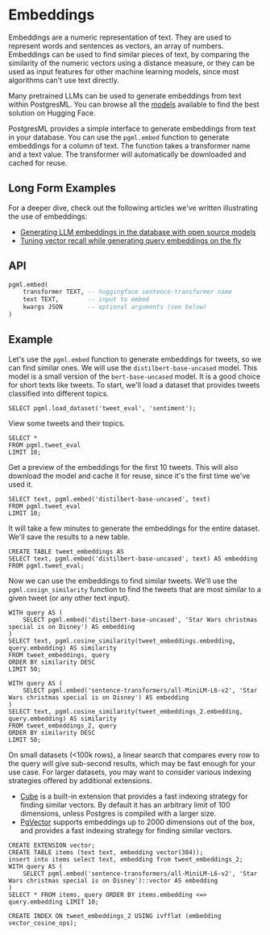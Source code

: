 # Embeddings
Embeddings are a numeric representation of text. They are used to represent words and sentences as vectors, an array of numbers. Embeddings can be used to find similar pieces of text, by comparing the similarity of the numeric vectors using a distance measure, or they can be used as input features for other machine learning models, since most algorithms can't use text directly.

Many pretrained LLMs can be used to generate embeddings from text within PostgresML. You can browse all the [models](https://huggingface.co/models?library=sentence-transformers) available to find the best solution on Hugging Face.

PostgresML provides a simple interface to generate embeddings from text in your database. You can use the `pgml.embed` function to generate embeddings for a column of text. The function takes a transformer name and a text value. The transformer will automatically be downloaded and cached for reuse.

## Long Form Examples
For a deeper dive, check out the following articles we've written illustrating the use of embeddings:

- [Generating LLM embeddings in the database with open source models](/blog/generating-llm-embeddings-with-open-source-models-in-postgresml)
- [Tuning vector recall while generating query embeddings on the fly](/blog/tuning-vector-recall-while-generating-query-embeddings-in-the-database)

## API

```sql linenums="1" title="embed.sql"
pgml.embed(
    transformer TEXT, -- huggingface sentence-transformer name
    text TEXT,        -- input to embed
    kwargs JSON       -- optional arguments (see below)
)
```

## Example

Let's use the `pgml.embed` function to generate embeddings for tweets, so we can find similar ones. We will use the `distilbert-base-uncased` model. This model is a small version of the `bert-base-uncased` model. It is a good choice for short texts like tweets.
To start, we'll load a dataset that provides tweets classified into different topics.
```postgresql linenums="1"
SELECT pgml.load_dataset('tweet_eval', 'sentiment');
```

View some tweets and their topics.
```postgresql linenums="1"
SELECT *
FROM pgml.tweet_eval
LIMIT 10;
```

Get a preview of the embeddings for the first 10 tweets. This will also download the model and cache it for reuse, since it's the first time we've used it.
```postgresql linenums="1"
SELECT text, pgml.embed('distilbert-base-uncased', text)
FROM pgml.tweet_eval
LIMIT 10;
```


It will take a few minutes to generate the embeddings for the entire dataset. We'll save the results to a new table.
```postgresql linenums="1"
CREATE TABLE tweet_embeddings AS
SELECT text, pgml.embed('distilbert-base-uncased', text) AS embedding
FROM pgml.tweet_eval;
```

Now we can use the embeddings to find similar tweets. We'll use the `pgml.cosign_similarity` function to find the tweets that are most similar to a given tweet (or any other text input).

```postgresql linenums="1"
WITH query AS (
    SELECT pgml.embed('distilbert-base-uncased', 'Star Wars christmas special is on Disney') AS embedding
)
SELECT text, pgml.cosine_similarity(tweet_embeddings.embedding, query.embedding) AS similarity
FROM tweet_embeddings, query
ORDER BY similarity DESC
LIMIT 50;
```

```
WITH query AS (
    SELECT pgml.embed('sentence-transformers/all-MiniLM-L6-v2', 'Star Wars christmas special is on Disney') AS embedding
)
SELECT text, pgml.cosine_similarity(tweet_embeddings_2.embedding, query.embedding) AS similarity
FROM tweet_embeddings_2, query
ORDER BY similarity DESC
LIMIT 50;
```
On small datasets (<100k rows), a linear search that compares every row to the query will give sub-second results, which may be fast enough for your use case. For larger datasets, you may want to consider various indexing strategies offered by additional extensions.

- [Cube](https://www.postgresql.org/docs/current/cube.html) is a built-in extension that provides a fast indexing strategy for finding similar vectors. By default it has an arbitrary limit of 100 dimensions, unless Postgres is compiled with a larger size.
- [PgVector](https://github.com/pgvector/pgvector) supports embeddings up to 2000 dimensions out of the box, and provides a fast indexing strategy for finding similar vectors.

```
CREATE EXTENSION vector;
CREATE TABLE items (text text, embedding vector(384));
insert into items select text, embedding from tweet_embeddings_2;
WITH query AS (
    SELECT pgml.embed('sentence-transformers/all-MiniLM-L6-v2', 'Star Wars christmas special is on Disney')::vector AS embedding
)
SELECT * FROM items, query ORDER BY items.embedding <=> query.embedding LIMIT 10;

CREATE INDEX ON tweet_embeddings_2 USING ivfflat (embedding vector_cosine_ops);
```

